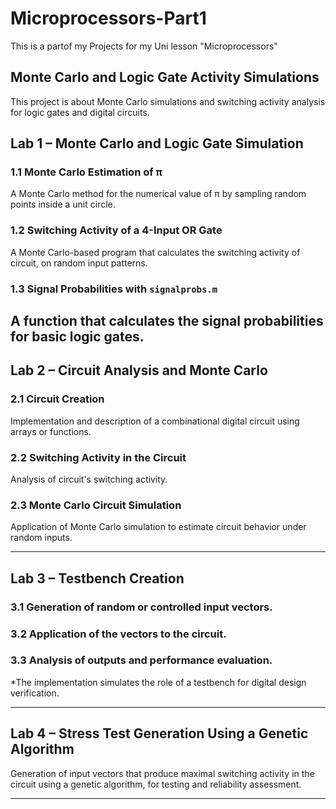 # Microprocessors-Part1
This is a partof  my Projects for my Uni lesson "Microprocessors"

## Monte Carlo and Logic Gate Activity Simulations
This project is about Monte Carlo simulations and switching activity analysis for logic gates and digital circuits.

## Lab 1 – Monte Carlo and Logic Gate Simulation

### 1.1 Monte Carlo Estimation of π

A Monte Carlo method for the numerical value of π by sampling random points inside a unit circle.

### 1.2 Switching Activity of a 4-Input OR Gate

A Monte Carlo-based program that calculates the switching activity of circuit, on random input patterns.

### 1.3 Signal Probabilities with `signalprobs.m`

A function that calculates the signal probabilities for basic logic gates.
---
## Lab 2 – Circuit Analysis and Monte Carlo

### 2.1 Circuit Creation

Implementation and description of a combinational digital circuit using arrays or functions.

### 2.2 Switching Activity in the Circuit
  
Analysis of circuit's switching activity.

### 2.3 Monte Carlo Circuit Simulation

Application of Monte Carlo simulation to estimate circuit behavior under random inputs.

---

## Lab 3 – Testbench Creation

### 3.1 Generation of random or controlled input vectors.
### 3.2 Application of the vectors to the circuit.
### 3.3 Analysis of outputs and performance evaluation.

*The implementation simulates the role of a testbench for digital design verification.

---

## Lab 4 – Stress Test Generation Using a Genetic Algorithm

Generation of input vectors that produce maximal switching activity in the circuit using a genetic algorithm, for testing and reliability assessment.

---
